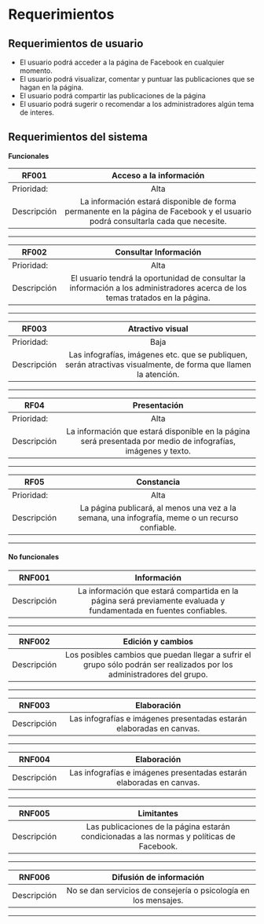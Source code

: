 # Requerimientos

## Requerimientos de usuario

- El usuario podrá acceder a la página de Facebook en cualquier momento.
- El usuario podrá visualizar, comentar y puntuar las publicaciones que se hagan en la página.
- El usuario podrá compartir las publicaciones de la página
- El usuario podrá sugerir o recomendar a los administradores algún tema de interes.


## Requerimientos del sistema

**Funcionales**

| RF001   |       Acceso a la información      |  
|----------|:-------------:|
| Prioridad:| Alta |
| Descripción |La información estará disponible de forma permanente en la página de Facebook y el usuario podrá consultarla cada que necesite. |

***

| RF002   |       Consultar Información      |  
|----------|:-------------:|
| Prioridad:| Alta |
| Descripción |El usuario tendrá la oportunidad de consultar la información a los administradores acerca de los temas tratados en la página. |

***

| RF003   |       Atractivo visual      |  
|----------|:-------------:|
| Prioridad:| Baja |
| Descripción |Las infografías, imágenes etc. que se publiquen, serán atractivas visualmente, de forma que llamen la atención. |

***

| RF04   |       Presentación      |  
|----------|:-------------:|
| Prioridad:| Alta |
| Descripción |La información que estará disponible en la página será presentada por medio de infografías, imágenes y texto. |

***

| RF05   |       Constancia      |  
|----------|:-------------:|
| Prioridad:| Alta |
| Descripción |La página publicará, al menos una vez a la semana, una infografía, meme o un recurso confiable. |

***

#### No funcionales

| RNF001   |      Información       |  
|----------|:-------------:|
| Descripción |La información que estará compartida en la página será previamente evaluada y fundamentada en fuentes confiables. |

***

| RNF002   |      Edición y cambios       |  
|----------|:-------------:|
| Descripción |Los posibles cambios que puedan llegar a sufrir el grupo sólo podrán ser realizados por los administradores del grupo. |

***

| RNF003   |      Elaboración       |  
|----------|:-------------:|
| Descripción |Las infografías e imágenes presentadas estarán elaboradas en canvas. |

***

| RNF004   |      Elaboración       |  
|----------|:-------------:|
| Descripción |Las infografías e imágenes presentadas estarán elaboradas en canvas. |

***

| RNF005   |      Limitantes       |  
|----------|:-------------:|
| Descripción |Las publicaciones de la página estarán condicionadas a las normas y políticas de Facebook. |

***

| RNF006   |      Difusión de información       |  
|----------|:-------------:|
| Descripción |No se dan servicios de consejería o psicología en los mensajes. |

***
